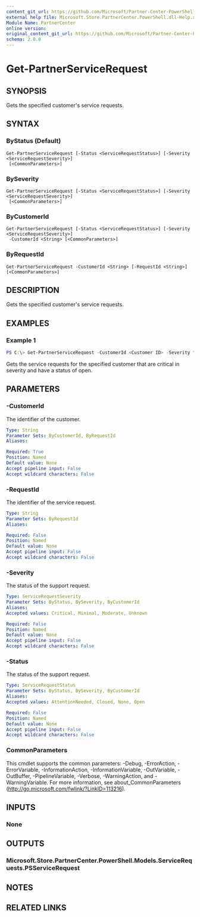 ```yaml
---
content_git_url: https://github.com/Microsoft/Partner-Center-PowerShell/blob/master/docs/help/Get-PartnerServiceRequest.md
external help file: Microsoft.Store.PartnerCenter.PowerShell.dll-Help.xml
Module Name: PartnerCenter
online version:
original_content_git_url: https://github.com/Microsoft/Partner-Center-PowerShell/blob/master/docs/help/Get-PartnerServiceRequest.md
schema: 2.0.0
---
```


# Get-PartnerServiceRequest

## SYNOPSIS
Gets the specified customer's service requests.

## SYNTAX

### ByStatus (Default)
```
Get-PartnerServiceRequest [-Status <ServiceRequestStatus>] [-Severity <ServiceRequestSeverity>]
 [<CommonParameters>]
```

### BySeverity
```
Get-PartnerServiceRequest [-Status <ServiceRequestStatus>] [-Severity <ServiceRequestSeverity>]
 [<CommonParameters>]
```

### ByCustomerId
```
Get-PartnerServiceRequest [-Status <ServiceRequestStatus>] [-Severity <ServiceRequestSeverity>]
 -CustomerId <String> [<CommonParameters>]
```

### ByRequestId
```
Get-PartnerServiceRequest -CustomerId <String> [-RequestId <String>] [<CommonParameters>]
```

## DESCRIPTION

Gets the specified customer's service requests.

## EXAMPLES

### Example 1
```powershell
PS C:\> Get-PartnerServiceRequest -CustomerId <Customer ID> -Severity "Critical" -Status "Open"
```

Gets the service requests for the specified customer that are critical in severity and have a status of open.

## PARAMETERS

### -CustomerId
The identifier of the customer.

```yaml
Type: String
Parameter Sets: ByCustomerId, ByRequestId
Aliases:

Required: True
Position: Named
Default value: None
Accept pipeline input: False
Accept wildcard characters: False
```

### -RequestId
The identifier of the service request.

```yaml
Type: String
Parameter Sets: ByRequestId
Aliases:

Required: False
Position: Named
Default value: None
Accept pipeline input: False
Accept wildcard characters: False
```

### -Severity
The status of the support request.

```yaml
Type: ServiceRequestSeverity
Parameter Sets: ByStatus, BySeverity, ByCustomerId
Aliases:
Accepted values: Critical, Minimal, Moderate, Unknown

Required: False
Position: Named
Default value: None
Accept pipeline input: False
Accept wildcard characters: False
```

### -Status
The status of the support request.

```yaml
Type: ServiceRequestStatus
Parameter Sets: ByStatus, BySeverity, ByCustomerId
Aliases:
Accepted values: AttentionNeeded, Closed, None, Open

Required: False
Position: Named
Default value: None
Accept pipeline input: False
Accept wildcard characters: False
```

### CommonParameters
This cmdlet supports the common parameters: -Debug, -ErrorAction, -ErrorVariable, -InformationAction, -InformationVariable, -OutVariable, -OutBuffer, -PipelineVariable, -Verbose, -WarningAction, and -WarningVariable. For more information, see about_CommonParameters (http://go.microsoft.com/fwlink/?LinkID=113216).

## INPUTS

### None

## OUTPUTS

### Microsoft.Store.PartnerCenter.PowerShell.Models.ServiceRequests.PSServiceRequest

## NOTES

## RELATED LINKS
